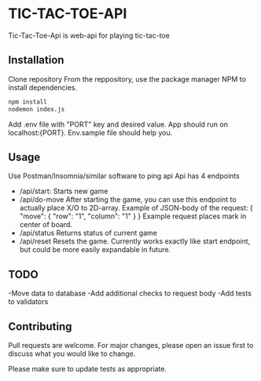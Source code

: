 # TIC-TAC-TOE-API

Tic-Tac-Toe-Api is web-api for playing tic-tac-toe

## Installation

Clone repository
From the reppository, use the package manager NPM to install dependencies.

```bash
npm install
nodemon index.js
```
Add .env file with "PORT" key and desired value. App should run on localhost:{PORT}. Env.sample file should help you.

## Usage

Use Postman/Insomnia/similar software to ping api
Api has 4 endpoints
- /api/start:
  Starts new game
- /api/do-move
  After starting the game, you can use this endpoint to actually place X/O to 2D-array.
  Example of JSON-body of the request:
  {
    "move": {
      "row": "1",
      "column": "1"
    }
  }
  Example request places mark in center of board.
- /api/status
  Returns status of current game
- /api/reset
  Resets the game. Currently works exactly like start endpoint, but could be more easily expandable in future.

## TODO

-Move data to database
-Add additional checks to request body
-Add tests to validators

## Contributing
Pull requests are welcome. For major changes, please open an issue first to discuss what you would like to change.

Please make sure to update tests as appropriate.
